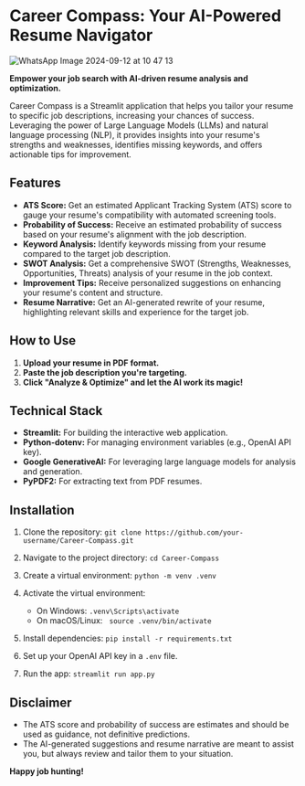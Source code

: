 # Career Compass: Your AI-Powered Resume Navigator

![WhatsApp Image 2024-09-12 at 10 47 13](https://github.com/user-attachments/assets/345460ab-34aa-480e-b7fe-3cee34144478)


**Empower your job search with AI-driven resume analysis and optimization.** 

Career Compass is a Streamlit application that helps you tailor your resume to specific job descriptions, increasing your chances of success.  Leveraging the power of Large Language Models (LLMs) and natural language processing (NLP), it provides insights into your resume's strengths and weaknesses, identifies missing keywords, and offers actionable tips for improvement. 

## Features

* **ATS Score:** Get an estimated Applicant Tracking System (ATS) score to gauge your resume's compatibility with automated screening tools.
* **Probability of Success:** Receive an estimated probability of success based on your resume's alignment with the job description.
* **Keyword Analysis:** Identify keywords missing from your resume compared to the target job description.
* **SWOT Analysis:** Get a comprehensive SWOT (Strengths, Weaknesses, Opportunities, Threats) analysis of your resume in the job context.
* **Improvement Tips:** Receive personalized suggestions on enhancing your resume's content and structure.
* **Resume Narrative:** Get an AI-generated rewrite of your resume, highlighting relevant skills and experience for the target job.

## How to Use

1. **Upload your resume in PDF format.**
2. **Paste the job description you're targeting.**
3. **Click "Analyze & Optimize" and let the AI work its magic!**

## Technical Stack

* **Streamlit:** For building the interactive web application.
* **Python-dotenv:** For managing environment variables (e.g., OpenAI API key).
* **Google GenerativeAI:** For leveraging large language models for analysis and generation.
* **PyPDF2:** For extracting text from PDF resumes.

## Installation

1. Clone the repository: `git clone https://github.com/your-username/Career-Compass.git`
2. Navigate to the project directory: `cd Career-Compass`
3. Create a virtual environment: `python -m venv .venv`
4. Activate the virtual environment:
    * On Windows: `.venv\Scripts\activate`
    * On macOS/Linux:   
 `source .venv/bin/activate`
5. Install dependencies: `pip install -r requirements.txt`   

6. Set up your OpenAI API key in a `.env` file.
7. Run the app: `streamlit run app.py`

## Disclaimer

* The ATS score and probability of success are estimates and should be used as guidance, not definitive predictions.
* The AI-generated suggestions and resume narrative are meant to assist you, but always review and tailor them to your situation.

**Happy job hunting!**
